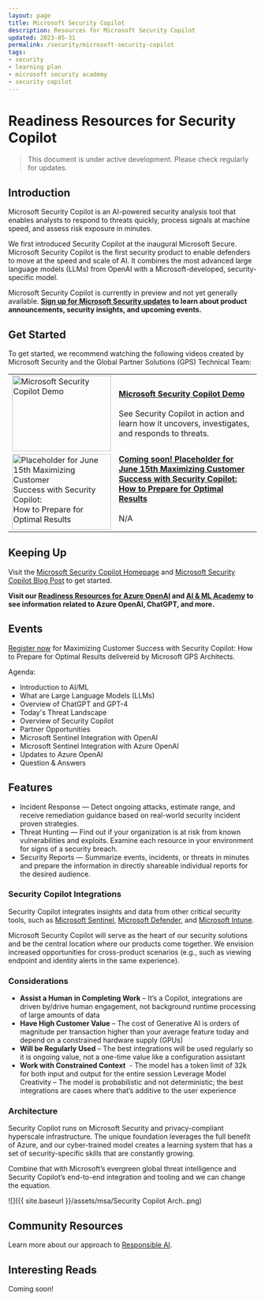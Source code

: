 ```yaml
---
layout: page
title: Microsoft Security Copilot
description: Resources for Microsoft Security Copilot
updated: 2023-05-31
permalink: /security/microsoft-security-copilot
tags:
- security
- learning plan
- microsoft security academy
- security copilot
---
```


# Readiness Resources for Security Copilot

> This document is under active development. Please check regularly for updates.

## Introduction

Microsoft Security Copilot is an AI-powered security analysis tool that enables analysts to respond to threats quickly, process signals at machine speed, and assess risk exposure in minutes.

We first introduced Security Copilot at the inaugural Microsoft Secure. Microsoft Security Copilot is the first security product to enable defenders to move at the speed and scale of AI. It combines the most advanced large language models (LLMs) from OpenAI with a Microsoft-developed, security-specific model.

Microsoft Security Copilot is currently in preview and not yet generally available. **[Sign up for Microsoft Security updates](https://go.microsoft.com/fwlink/p?linkid=2228156) to learn about product announcements, security insights, and upcoming events.**


## Get Started

To get started, we recommend watching the following videos created by Microsoft Security and the Global Partner Solutions (GPS) Technical Team:

<table>
  <tr>
    <td><a href="https://secure.microsoft.com/en-US/sessions/ca2617fe-4b0e-4c34-a57d-8679523de093?source=/speakers/d3ab0562-62d4-4dce-8bc8-05152409c20f&culture=en-us&country=us"><img src="https://i0.wp.com/9to5mac.com/wp-content/uploads/sites/6/2023/03/microsoft-security-copilot-gpt-4.jpg?resize=1200%2C628&quality=82&strip=all&ssl=1" alt="Microsoft Security Copilot Demo" width="200" height="153"></a></td>
    <td><a href="https://secure.microsoft.com/en-US/sessions/ca2617fe-4b0e-4c34-a57d-8679523de093?source=/speakers/d3ab0562-62d4-4dce-8bc8-05152409c20f&culture=en-us&country=us"><b>Microsoft Security Copilot Demo</b></a><br><br>See Security Copilot in action and learn how it uncovers, investigates, and responds to threats.</td>
  </tr>
  <tr style="vertical-align:top">
    <td><a href="https://secure.microsoft.com/en-US/sessions/ca2617fe-4b0e-4c34-a57d-8679523de093?source=/speakers/d3ab0562-62d4-4dce-8bc8-05152409c20f&culture=en-us&country=us"><img src="https://i0.wp.com/9to5mac.com/wp-content/uploads/sites/6/2023/03/microsoft-security-copilot-gpt-4.jpg?resize=1200%2C628&quality=82&strip=all&ssl=1" alt="Placeholder for June 15th Maximizing Customer Success with Security Copilot: How to Prepare for Optimal Results" width="200" height="153"></a></td>
    <td><a href="https://secure.microsoft.com/en-US/sessions/ca2617fe-4b0e-4c34-a57d-8679523de093?source=/speakers/d3ab0562-62d4-4dce-8bc8-05152409c20f&culture=en-us&country=us"><b>Coming soon! Placeholder for June 15th Maximizing Customer Success with Security Copilot: How to Prepare for Optimal Results</b></a><br><br>N/A</td>
  </tr>
</table>

## Keeping Up

Visit the [Microsoft Security Copilot Homepage](https://www.microsoft.com/en-us/security/business/ai-machine-learning/microsoft-security-copilot) and [Microsoft Security Copilot Blog Post](https://blogs.microsoft.com/blog/2023/03/28/introducing-microsoft-security-copilot-empowering-defenders-at-the-speed-of-ai/) to get started.

**Visit our [Readiness Resources for Azure OpenAI](https://microsoft.github.io/PartnerResources/azure/data-analytics-ai/openai) and [AI & ML Academy](https://microsoft.github.io/PartnerResources/skilling/ai-ml-academy) to see information related to Azure OpenAI, ChatGPT, and more.**


## Events

[Register now](https://msuspartners.eventbuilder.com/event/74224) for Maximizing Customer Success with Security Copilot: How to Prepare for Optimal Results delivereid by Microsoft GPS Architects.

Agenda:

* Introduction to AI/ML
* What are Large Language Models (LLMs)
* Overview of ChatGPT and GPT-4
* Today's Threat Landscape
* Overview of Security Copilot
* Partner Opportunities
* Microsoft Sentinel Integration with OpenAI
* Microsoft Sentinel Integration with Azure OpenAI
* Updates to Azure OpenAI
* Question & Answers


## Features

* Incident Response — Detect ongoing attacks, estimate range, and receive remediation guidance based on real-world security incident proven strategies.
* Threat Hunting — Find out if your organization is at risk from known vulnerabilities and exploits. Examine each resource in your environment for signs of a security breach.
* Security Reports — Summarize events, incidents, or threats in minutes and prepare the information in directly shareable individual reports for the desired audience.


### Security Copilot Integrations

Security Copilot integrates insights and data from other critical security tools, such as [Microsoft Sentinel](https://www.microsoft.com/en-us/security/business/siem-and-xdr/microsoft-sentinel), [Microsoft Defender](https://www.microsoft.com/en-us/security/business/microsoft-defender), and [Microsoft Intune](https://www.microsoft.com/en-us/security/business/microsoft-Intune).

Microsoft Security Copilot will serve as the heart of our security solutions and be the central location where our products come together. We envision increased opportunities for cross-product scenarios (e.g., such as viewing endpoint and identity alerts in the same experience).

### Considerations

* **Assist a Human in Completing Work** – It’s a Copilot, integrations are driven by/drive human engagement, not background runtime processing of large amounts of data
* **Have High Customer Value** – The cost of Generative AI is orders of magnitude per transaction higher than your average feature today and depend on a constrained hardware supply (GPUs)
* **Will be Regularly Used** – The best integrations will be used regularly so it is ongoing value, not a one-time value like a configuration assistant
* **Work with Constrained Context**  - The model has a token limit of 32k for both input and output for the entire session
Leverage Model Creativity – The model is probabilistic and not deterministic; the best integrations are cases where that’s additive to the user experience

### Architecture

Security Copilot runs on Microsoft Security and privacy-compliant hyperscale infrastructure. The unique foundation leverages the full benefit of Azure, and our cyber-trained model creates a learning system that has a set of security-specific skills that are constantly growing. 

Combine that with Microsoft’s evergreen global threat intelligence and Security Copilot’s end-to-end integration and tooling and we can change the equation.

![]({{ site.baseurl }}/assets/msa/Security Copilot Arch..png)


## Community Resources

Learn more about our approach to [Responsible AI](https://www.microsoft.com/en-us/ai/responsible-ai?activetab=pivot1%3aprimaryr6).


## Interesting Reads

Coming soon!

